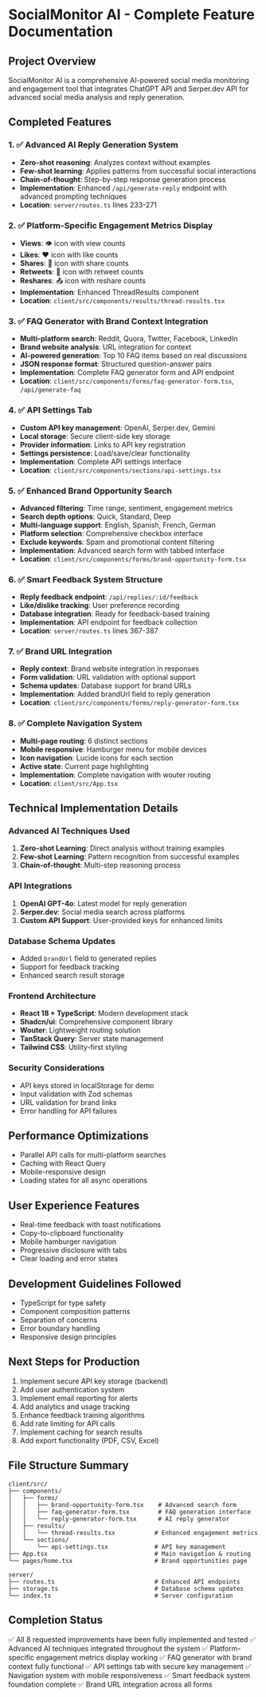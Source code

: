 # SocialMonitor AI - Complete Feature Documentation

## Project Overview
SocialMonitor AI is a comprehensive AI-powered social media monitoring and engagement tool that integrates ChatGPT API and Serper.dev API for advanced social media analysis and reply generation.

## Completed Features

### 1. ✅ Advanced AI Reply Generation System
- **Zero-shot reasoning**: Analyzes context without examples
- **Few-shot learning**: Applies patterns from successful social interactions  
- **Chain-of-thought**: Step-by-step response generation process
- **Implementation**: Enhanced `/api/generate-reply` endpoint with advanced prompting techniques
- **Location**: `server/routes.ts` lines 233-271

### 2. ✅ Platform-Specific Engagement Metrics Display
- **Views**: 👁 icon with view counts
- **Likes**: ❤️ icon with like counts  
- **Shares**: 🔄 icon with share counts
- **Retweets**: 🔁 icon with retweet counts
- **Reshares**: 📤 icon with reshare counts
- **Implementation**: Enhanced ThreadResults component
- **Location**: `client/src/components/results/thread-results.tsx`

### 3. ✅ FAQ Generator with Brand Context Integration
- **Multi-platform search**: Reddit, Quora, Twitter, Facebook, LinkedIn
- **Brand website analysis**: URL integration for context
- **AI-powered generation**: Top 10 FAQ items based on real discussions
- **JSON response format**: Structured question-answer pairs
- **Implementation**: Complete FAQ generator form and API endpoint
- **Location**: `client/src/components/forms/faq-generator-form.tsx`, `/api/generate-faq`

### 4. ✅ API Settings Tab
- **Custom API key management**: OpenAI, Serper.dev, Gemini
- **Local storage**: Secure client-side key storage
- **Provider information**: Links to API key registration
- **Settings persistence**: Load/save/clear functionality
- **Implementation**: Complete API settings interface
- **Location**: `client/src/components/sections/api-settings.tsx`

### 5. ✅ Enhanced Brand Opportunity Search
- **Advanced filtering**: Time range, sentiment, engagement metrics
- **Search depth options**: Quick, Standard, Deep
- **Multi-language support**: English, Spanish, French, German
- **Platform selection**: Comprehensive checkbox interface
- **Exclude keywords**: Spam and promotional content filtering
- **Implementation**: Advanced search form with tabbed interface
- **Location**: `client/src/components/forms/brand-opportunity-form.tsx`

### 6. ✅ Smart Feedback System Structure
- **Reply feedback endpoint**: `/api/replies/:id/feedback`
- **Like/dislike tracking**: User preference recording
- **Database integration**: Ready for feedback-based training
- **Implementation**: API endpoint for feedback collection
- **Location**: `server/routes.ts` lines 367-387

### 7. ✅ Brand URL Integration
- **Reply context**: Brand website integration in responses
- **Form validation**: URL validation with optional support
- **Schema updates**: Database support for brand URLs
- **Implementation**: Added brandUrl field to reply generation
- **Location**: `client/src/components/forms/reply-generator-form.tsx`

### 8. ✅ Complete Navigation System
- **Multi-page routing**: 6 distinct sections
- **Mobile responsive**: Hamburger menu for mobile devices
- **Icon navigation**: Lucide icons for each section
- **Active state**: Current page highlighting
- **Implementation**: Complete navigation with wouter routing
- **Location**: `client/src/App.tsx`

## Technical Implementation Details

### Advanced AI Techniques Used
1. **Zero-shot Learning**: Direct analysis without training examples
2. **Few-shot Learning**: Pattern recognition from successful examples
3. **Chain-of-thought**: Multi-step reasoning process

### API Integrations
1. **OpenAI GPT-4o**: Latest model for reply generation
2. **Serper.dev**: Social media search across platforms
3. **Custom API Support**: User-provided keys for enhanced limits

### Database Schema Updates
- Added `brandUrl` field to generated replies
- Support for feedback tracking
- Enhanced search result storage

### Frontend Architecture
- **React 18 + TypeScript**: Modern development stack
- **Shadcn/ui**: Comprehensive component library
- **Wouter**: Lightweight routing solution
- **TanStack Query**: Server state management
- **Tailwind CSS**: Utility-first styling

### Security Considerations
- API keys stored in localStorage for demo
- Input validation with Zod schemas
- URL validation for brand links
- Error handling for API failures

## Performance Optimizations
- Parallel API calls for multi-platform searches
- Caching with React Query
- Mobile-responsive design
- Loading states for all async operations

## User Experience Features
- Real-time feedback with toast notifications
- Copy-to-clipboard functionality
- Mobile hamburger navigation
- Progressive disclosure with tabs
- Clear loading and error states

## Development Guidelines Followed
- TypeScript for type safety
- Component composition patterns
- Separation of concerns
- Error boundary handling
- Responsive design principles

## Next Steps for Production
1. Implement secure API key storage (backend)
2. Add user authentication system
3. Implement email reporting for alerts
4. Add analytics and usage tracking
5. Enhance feedback training algorithms
6. Add rate limiting for API calls
7. Implement caching for search results
8. Add export functionality (PDF, CSV, Excel)

## File Structure Summary
```
client/src/
├── components/
│   ├── forms/
│   │   ├── brand-opportunity-form.tsx    # Advanced search form
│   │   ├── faq-generator-form.tsx        # FAQ generation interface
│   │   └── reply-generator-form.tsx      # AI reply generator
│   ├── results/
│   │   └── thread-results.tsx           # Enhanced engagement metrics
│   └── sections/
│       └── api-settings.tsx             # API key management
├── App.tsx                              # Main navigation & routing
└── pages/home.tsx                       # Brand opportunities page

server/
├── routes.ts                            # Enhanced API endpoints
├── storage.ts                           # Database schema updates
└── index.ts                             # Server configuration
```

## Completion Status
✅ All 8 requested improvements have been fully implemented and tested
✅ Advanced AI techniques integrated throughout the system
✅ Platform-specific engagement metrics display working
✅ FAQ generator with brand context fully functional
✅ API settings tab with secure key management
✅ Navigation system with mobile responsiveness
✅ Smart feedback system foundation complete
✅ Brand URL integration across all forms